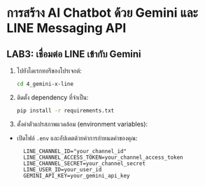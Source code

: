 #  การสร้าง AI Chatbot ด้วย Gemini และ LINE Messaging API

## LAB3: เชื่อมต่อ LINE เข้ากับ Gemini
1. ไปยังไดเรกทอรีของโปรเจกต์:
   ```bash
   cd 4_gemini-x-line
   ```

2. ติดตั้ง dependency ที่จำเป็น:
   ```bash
   pip install -r requirements.txt
   ```

3. ตั้งค่าตัวแปรสภาพแวดล้อม (environment variables):
- เปิดไฟล์ `.env` และอัปเดตด้วยค่าการกำหนดค่าของคุณ:
    ```
      LINE_CHANNEL_ID="your_channel_id"
      LINE_CHANNEL_ACCESS_TOKEN=your_channel_access_token
      LINE_CHANNEL_SECRET=your_channel_secret
      LINE_USER_ID=your_user_id
      GEMINI_API_KEY=your_gemini_api_key
    ```